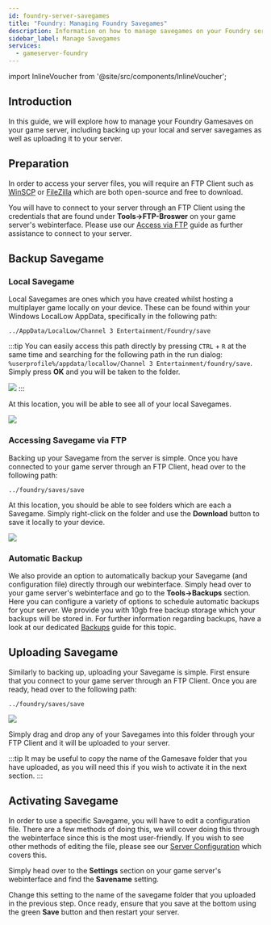 ```yaml
---
id: foundry-server-savegames
title: "Foundry: Managing Foundry Savegames"
description: Information on how to manage savegames on your Foundry server from ZAP-Hosting - ZAP-Hosting.com Documentation
sidebar_label: Manage Savegames
services:
  - gameserver-foundry
---
```


import InlineVoucher from '@site/src/components/InlineVoucher';

## Introduction

In this guide, we will explore how to manage your Foundry Gamesaves on your game server, including backing up your local and server savegames as well as uploading it to your server.

<InlineVoucher />

## Preparation

In order to access your server files, you will require an FTP Client such as [WinSCP](https://winscp.net/eng/index.php) or [FileZilla](https://filezilla-project.org/) which are both open-source and free to download.

You will have to connect to your server through an FTP Client using the credentials that are found under **Tools->FTP-Broswer** on your game server's webinterface. Please use our [Access via FTP](gameserver-ftpaccess.md) guide as further assistance to connect to your server.


## Backup Savegame

### Local Savegame

Local Savegames are ones which you have created whilst hosting a multiplayer game locally on your device. These can be found within your Windows LocalLow AppData, specifically in the following path:
```
../AppData/LocalLow/Channel 3 Entertainment/Foundry/save
```

:::tip
You can easily access this path directly by pressing `CTRL` + `R` at the same time and searching for the following path in the run dialog: `%userprofile%/appdata/locallow/Channel 3 Entertainment/foundry/save`. Simply press **OK** and you will be taken to the folder.

![](https://screensaver01.zap-hosting.com/index.php/s/E6rniERFyc5AdS9/preview)
:::

At this location, you will be able to see all of your local Savegames.

![](https://screensaver01.zap-hosting.com/index.php/s/LGPj2xZNGeCJpjt/preview)

### Accessing Savegame via FTP

Backing up your Savegame from the server is simple. Once you have connected to your game server through an FTP Client, head over to the following path:
```
../foundry/saves/save
```

At this location, you should be able to see folders which are each a Savegame. Simply right-click on the folder and use the **Download** button to save it locally to your device.

![](https://screensaver01.zap-hosting.com/index.php/s/X2f3Fo27GCyFe3m/preview)

### Automatic Backup

We also provide an option to automatically backup your Savegame (and configuration file) directly through our webinterface. Simply head over to your game server's webinterface and go to the **Tools->Backups** section. Here you can configure a variety of options to schedule automatic backups for your server. We provide you with 10gb free backup storage which your backups will be stored in. For further information regarding backups, have a look at our dedicated [Backups](gameserver-backups.md) guide for this topic.

## Uploading Savegame

Similarly to backing up, uploading your Savegame is simple. First ensure that you connect to your game server through an FTP Client. Once you are ready, head over to the following path:
```
../foundry/saves/save
```

![](https://screensaver01.zap-hosting.com/index.php/s/CobaowD4JLPWte7/preview)

Simply drag and drop any of your Savegames into this folder through your FTP Client and it will be uploaded to your server.

:::tip
It may be useful to copy the name of the Gamesave folder that you have uploaded, as you will need this if you wish to activate it in the next section.
:::

## Activating Savegame

In order to use a specific Savegame, you will have to edit a configuration file. There are a few methods of doing this, we will cover doing this through the webinterface since this is the most user-friendly. If you wish to see other methods of editing the file, please see our [Server Configuration](foundry-configuration.md) which covers this.

Simply head over to the **Settings** section on your game server's webinterface and find the **Savename** setting.

Change this setting to the name of the savegame folder that you uploaded in the previous step. Once ready, ensure that you save at the bottom using the green **Save** button and then restart your server.